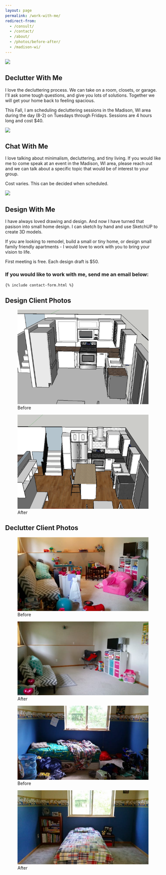 ```yaml
---
layout: page
permalink: /work-with-me/
redirect-from:
  - /consult/
  - /contact/
  - /about/
  - /photos/before-after/
  - /madison-wi/
---
```



<div class="page__section">
  <img src="{{site.url}}/assets/images/declutter-with-me.jpg" class="page__section__image">
  <h2 class="page__section__title">Declutter With Me</h2>
  <p>I love the decluttering process. We can take on a room, closets, or garage. I'll ask some tough questions, and give you lots of solutions. Together we will get your home back to feeling spacious.</p>
  <p>This Fall, I am scheduling decluttering sessions in the Madison, WI area during the day (8-2) on Tuesdays through Fridays. Sessions are 4 hours long and cost $40.</p>
</div>
<div class="page__section">
  <img src="{{site.url}}/assets/images/chat-with-me.jpg" class="page__section__image">
  <h2 class="page__section__title">Chat With Me</h2>
  <p>I love talking about minimalism, decluttering, and tiny living. If you would like me to come speak at an event in the Madison, WI area, please reach out and we can talk about a specific topic that would be of interest to your group.</p>
  <p>Cost varies. This can be decided when scheduled.</p>
</div>
<div class="page__section">
  <img src="{{site.url}}/assets/images/design-with-me.jpg" class="page__section__image">
  <h2 class="page__section__title">Design With Me</h2>
  <p>I have always loved drawing and design. And now I have turned that pasison into small home design. I can sketch by hand and use SketchUP to create 3D models.</p>
  <p>If you are looking to remodel, build a small or tiny home, or design small family friendly apartments - I would love to work with you to bring your vision to life.</p>
  <p>First meeting is free. Each design draft is $50.</p>
</div>

<div>
  <div class="contact__box">
    <h3 class="title">If you would like to work with me, send me an email below:</h3>

    {% include contact-form.html %}
  </div>
</div>

<h2>Design Client Photos</h2>

<div class="image-set image-set--vertical">
  <figure>
    <img src="/assets/images/design-photos/kitchen-remodel-original.png">
    <figcaption>Before</figcaption>
  </figure>
  <figure>  
    <img src="/assets/images/design-photos/kitchen-remodel.png">
    <figcaption>After</figcaption>
  </figure>
</div>

<h2>Declutter Client Photos</h2>

<div class="image-set image-set--vertical">
  <figure>
    <img src="/assets/images/declutter-photos/toys-before.jpg">
    <figcaption>Before</figcaption>
  </figure>
  <figure>  
    <img src="/assets/images/declutter-photos/toys-after.jpg">
    <figcaption>After</figcaption>
  </figure>
</div>

<div class="image-set image-set--vertical">
  <figure>
    <img src="/assets/images/declutter-photos/boys-room-bed-before.jpg">
    <figcaption>Before</figcaption>
  </figure>
  <figure>  
    <img src="/assets/images/declutter-photos/boys-room-bed-after.jpg">
    <figcaption>After</figcaption>
  </figure>
</div>
